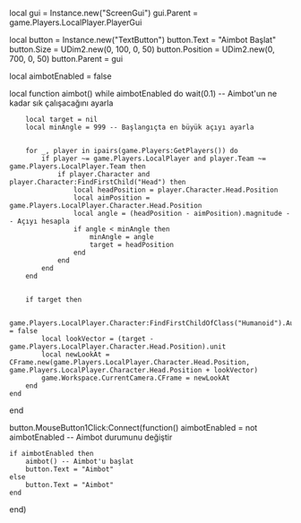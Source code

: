 
local gui = Instance.new("ScreenGui")
gui.Parent = game.Players.LocalPlayer.PlayerGui

local button = Instance.new("TextButton")
button.Text = "Aimbot Başlat"
button.Size = UDim2.new(0, 100, 0, 50)
button.Position = UDim2.new(0, 700, 0, 50)
button.Parent = gui

local aimbotEnabled = false

local function aimbot()
    while aimbotEnabled do
        wait(0.1) -- Aimbot'un ne kadar sık çalışacağını ayarla

        
        local target = nil
        local minAngle = 999 -- Başlangıçta en büyük açıyı ayarla

        
        for _, player in ipairs(game.Players:GetPlayers()) do
            if player ~= game.Players.LocalPlayer and player.Team ~= game.Players.LocalPlayer.Team then
                if player.Character and player.Character:FindFirstChild("Head") then
                    local headPosition = player.Character.Head.Position
                    local aimPosition = game.Players.LocalPlayer.Character.Head.Position
                    local angle = (headPosition - aimPosition).magnitude -- Açıyı hesapla
                    if angle < minAngle then
                        minAngle = angle
                        target = headPosition
                    end
                end
            end
        end

        
        if target then
            
            game.Players.LocalPlayer.Character:FindFirstChildOfClass("Humanoid").AutoRotate = false
            local lookVector = (target - game.Players.LocalPlayer.Character.Head.Position).unit
            local newLookAt = CFrame.new(game.Players.LocalPlayer.Character.Head.Position, game.Players.LocalPlayer.Character.Head.Position + lookVector)
            game.Workspace.CurrentCamera.CFrame = newLookAt
        end
    end
end

button.MouseButton1Click:Connect(function()
    aimbotEnabled = not aimbotEnabled -- Aimbot durumunu değiştir

    if aimbotEnabled then
        aimbot() -- Aimbot'u başlat
        button.Text = "Aimbot"
    else
        button.Text = "Aimbot"
    end
end)
